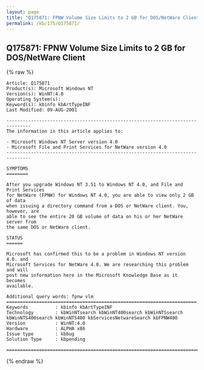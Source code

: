```yaml
---
layout: page
title: "Q175871: FPNW Volume Size Limits to 2 GB for DOS/NetWare Client"
permalink: /kb/175/Q175871/
---
```


## Q175871: FPNW Volume Size Limits to 2 GB for DOS/NetWare Client

{% raw %}

	Article: Q175871
	Product(s): Microsoft Windows NT
	Version(s): WinNT:4.0
	Operating System(s): 
	Keyword(s): kbinfo kbArtTypeINF
	Last Modified: 09-AUG-2001
	
	-------------------------------------------------------------------------------
	The information in this article applies to:
	
	- Microsoft Windows NT Server version 4.0 
	- Microsoft File and Print Services for NetWare version 4.0 
	-------------------------------------------------------------------------------
	
	SYMPTOMS
	========
	
	After you upgrade Windows NT 3.51 to Windows NT 4.0, and File and Print Services
	for NetWare (FPNW) for Windows NT 4.0, you are able to view only 2 GB of data
	when issuing a directory command from a DOS or NetWare client. You, however, are
	able to see the entire 20 GB volume of data on his or her NetWare server from
	the same DOS or NetWare client.
	
	STATUS
	======
	
	Microsoft has confirmed this to be a problem in Windows NT version 4.0. and
	Microsoft Services for NetWare 4.0. We are researching this problem and will
	post new information here in the Microsoft Knowledge Base as it becomes
	available.
	
	Additional query words: fpnw vlm
	======================================================================
	Keywords          : kbinfo kbArtTypeINF 
	Technology        : kbWinNTsearch kbWinNT400search kbWinNTSsearch kbWinNTS400search kbWinNTS400 kbServicesNetwareSearch kbFPNW400
	Version           : WinNT:4.0
	Hardware          : ALPHA x86
	Issue type        : kbbug
	Solution Type     : kbpending
	
	=============================================================================
	

{% endraw %}
